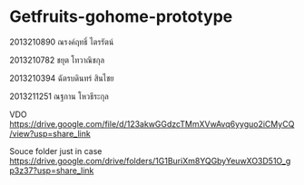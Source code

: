 # Getfruits-gohome-prototype

2013210890 ณรงค์ฤทธิ์ ไตรรัตน์

2013210782 ชยุต โทวาณิชกุล

2013210394 ฉัตรบดินทร์ สินไชย

2013211251 ณฐกาน โหวธีระกุล

VDO https://drive.google.com/file/d/123akwGGdzcTMmXVwAvq6yyguo2iCMyCQ/view?usp=share_link

Souce folder just in case https://drive.google.com/drive/folders/1G1BuriXm8YQGbyYeuwXO3D51O_gp3z37?usp=share_link

